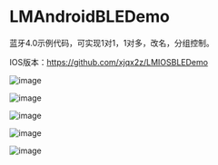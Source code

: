 # LMAndroidBLEDemo

蓝牙4.0示例代码，可实现1对1，1对多，改名，分组控制。

IOS版本：https://github.com/xjqx2z/LMIOSBLEDemo

 ![image](https://github.com/xjqx2z/LMAndroidBLEDemo/blob/master/Screenshot_20160524-105837.png)
 
 ![image](https://github.com/xjqx2z/LMAndroidBLEDemo/blob/master/Screenshot_20160524-105845.png)
 
 ![image](https://github.com/xjqx2z/LMAndroidBLEDemo/blob/master/Screenshot_20160524-105859.png)
 
 ![image](https://github.com/xjqx2z/LMAndroidBLEDemo/blob/master/Screenshot_20160524-105918.png)
 
 ![image](https://github.com/xjqx2z/LMAndroidBLEDemo/blob/master/Screenshot_20160524-105935.png)

